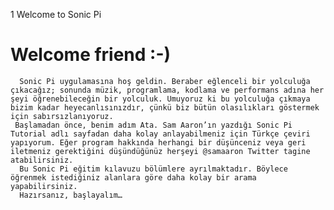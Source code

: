 1 Welcome to Sonic Pi

# Welcome friend :-)

      Sonic Pi uygulamasına hoş geldin. Beraber eğlenceli bir yolculuğa çıkacağız; sonunda müzik, programlama, kodlama ve performans adına her şeyi öğrenebileceğin bir yolculuk. Umuyoruz ki bu yolculuğa çıkmaya bizim kadar heyecanlısınızdır, çünkü biz bütün olasılıkları göstermek için sabırsızlanıyoruz.
     Başlamadan önce, benim adım Ata. Sam Aaron’ın yazdığı Sonic Pi Tutorial adlı sayfadan daha kolay anlayabilmeniz için Türkçe çeviri yapıyorum. Eğer program hakkında herhangi bir düşünceniz veya geri iletmeniz gerektiğini düşündüğünüz herşeyi @samaaron Twitter tagine atabilirsiniz. 
      Bu Sonic Pi eğitim kılavuzu bölümlere ayrılmaktadır. Böylece öğrenmek istediğiniz alanlara göre daha kolay bir arama yapabilirsiniz.
      Hazırsanız, başlayalım…


